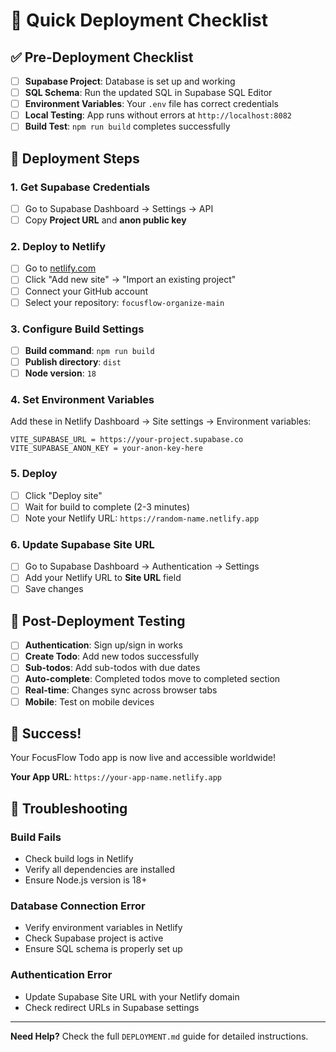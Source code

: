 # 🚀 Quick Deployment Checklist

## ✅ Pre-Deployment Checklist

- [ ] **Supabase Project**: Database is set up and working
- [ ] **SQL Schema**: Run the updated SQL in Supabase SQL Editor
- [ ] **Environment Variables**: Your `.env` file has correct credentials
- [ ] **Local Testing**: App runs without errors at `http://localhost:8082`
- [ ] **Build Test**: `npm run build` completes successfully

## 🔧 Deployment Steps

### 1. Get Supabase Credentials
- [ ] Go to Supabase Dashboard → Settings → API
- [ ] Copy **Project URL** and **anon public key**

### 2. Deploy to Netlify
- [ ] Go to [netlify.com](https://netlify.com)
- [ ] Click "Add new site" → "Import an existing project"
- [ ] Connect your GitHub account
- [ ] Select your repository: `focusflow-organize-main`

### 3. Configure Build Settings
- [ ] **Build command**: `npm run build`
- [ ] **Publish directory**: `dist`
- [ ] **Node version**: `18`

### 4. Set Environment Variables
Add these in Netlify Dashboard → Site settings → Environment variables:
```
VITE_SUPABASE_URL = https://your-project.supabase.co
VITE_SUPABASE_ANON_KEY = your-anon-key-here
```

### 5. Deploy
- [ ] Click "Deploy site"
- [ ] Wait for build to complete (2-3 minutes)
- [ ] Note your Netlify URL: `https://random-name.netlify.app`

### 6. Update Supabase Site URL
- [ ] Go to Supabase Dashboard → Authentication → Settings
- [ ] Add your Netlify URL to **Site URL** field
- [ ] Save changes

## 🧪 Post-Deployment Testing

- [ ] **Authentication**: Sign up/sign in works
- [ ] **Create Todo**: Add new todos successfully
- [ ] **Sub-todos**: Add sub-todos with due dates
- [ ] **Auto-complete**: Completed todos move to completed section
- [ ] **Real-time**: Changes sync across browser tabs
- [ ] **Mobile**: Test on mobile devices

## 🎉 Success!

Your FocusFlow Todo app is now live and accessible worldwide!

**Your App URL**: `https://your-app-name.netlify.app`

## 🔧 Troubleshooting

### Build Fails
- Check build logs in Netlify
- Verify all dependencies are installed
- Ensure Node.js version is 18+

### Database Connection Error
- Verify environment variables in Netlify
- Check Supabase project is active
- Ensure SQL schema is properly set up

### Authentication Error
- Update Supabase Site URL with your Netlify domain
- Check redirect URLs in Supabase settings

---

**Need Help?** Check the full `DEPLOYMENT.md` guide for detailed instructions.













